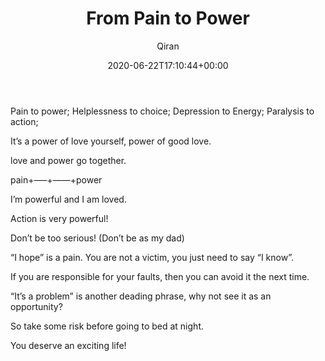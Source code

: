 ﻿---
title: From Pain to Power
author: Qiran
type: post
date: 2020-06-22T17:10:44+00:00
aliases: ["/from-pain-to-power/"]
tags:
  - Feel The Fear And Do It Anyway

---
Pain to power; Helplessness to choice; Depression to Energy; Paralysis to action;

It&#8217;s a power of love yourself, power of good love.

love and power go together.

pain+&#8212;&#8211;+&#8212;&#8212;+power

I&#8217;m powerful and I am loved.

Action is very powerful!

Don&#8217;t be too serious! (Don&#8217;t be as my dad)

&#8220;I hope&#8221; is a pain. You are not a victim, you just need to say &#8220;I know&#8221;.

If you are responsible for your faults, then you can avoid it the next time.

&#8220;It&#8217;s a problem&#8221; is another deading phrase, why not see it as an opportunity?

So take some risk before going to bed at night.

You deserve an exciting life!
